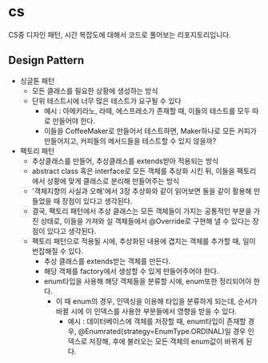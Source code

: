 # cs
 CS중 디자인 패턴, 시간 복잡도에 대해서 코드로 풀어보는 리포지토리입니다.

## Design Pattern
- 싱글톤 패턴
  - 모든 클래스를 필요한 상황에 생성하는 방식
  - 단위 테스트시에 너무 많은 테스트가 요구될 수 있다 
    - 예시 : 아메키라노, 라떼, 에스프레소가 존재할 때, 이들의 테스트를 모두 따로 만들어야 한다. 
    - 이들을 CoffeeMaker로 만들어서 테스트하면, Maker하나로 모든 커피가 만들어지고, 커피들의 메서드들을 테스트할 수 있지 않을까?
- 팩토리 패턴
  - 추상클래스를 만들어, 추상클래스를 extends받아 적용되는 방식
  - abstract class 혹은 interface로 모든 객체를 추상화 시킨 뒤, 이들을 팩토리에서 상황에 맞게 클래스로 분리해 만들어주는 방식
  - '객체지향의 사실과 오해'에서 3장 추상화와 같이 읽어보면 둘을 같이 활용해 만들었을 때 장점이 있다고 생각된다. 
  - 결국, 팩토리 패턴에서 추상 클래스는 모든 객체들이 가지는 공통적인 부분을 가진 상태로, 이들을 가져와 실 객체들에서 @Override로 구현해 낼 수 있다는 장점이 있다고 생각된다. 
  - 팩토리 패턴으로 적용될 시에, 추상화된 내용에 겹치는 객체를 추가할 때, 일이 번잡해질 수 있다. 
    - 추상 클래스를 extends받는 객체를 만든다. 
    - 해당 객체를 factory에서 생성할 수 있게 만들어주어야 한다. 
    - enum타입을 사용해 해당 객체들을 분류할 시에, enum또한 정리되어야 한다. 
      - 이 때 enum의 경우, 인덱싱을 이용해 타입을 분류하게 되는데, 순서가 바뀔 시에 이 인덱스를 사용한 부분들에서 영향을 받을 수 있다.
        - 예시 : 데이터베이스에 객체를 저장할 때, enum타입이 존재할 경우, @Enumrated(strategy=EnumType.ORDINAL)일 경우 인덱스로 저장해, 후에 불러오는 모든 객체의 enum값이 바뀌게 된다. 